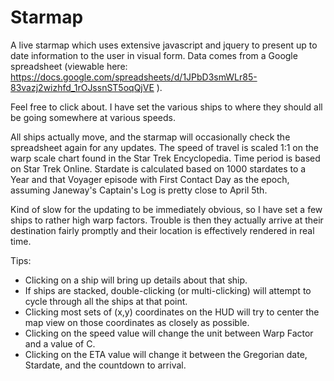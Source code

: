 # Starmap
A live starmap which uses extensive javascript and jquery to present up to date information to the user in visual form.  Data comes from a Google spreadsheet (viewable here: https://docs.google.com/spreadsheets/d/1JPbD3smWLr85-83vazj2wizhfd_1rOJssnST5oqQjVE ).

Feel free to click about.  I have set the various ships to where they should all be going somewhere at various speeds.

All ships actually move, and the starmap will occasionally check the spreadsheet again for any updates.  The speed of travel is scaled 1:1 on the warp scale chart found in the Star Trek Encyclopedia.  Time period is based on Star Trek Online.  Stardate is calculated based on 1000 stardates to a Year and that Voyager episode with First Contact Day as the epoch, assuming Janeway's Captain's Log is pretty close to April 5th.

Kind of slow for the updating to be immediately obvious, so I have set a few ships to rather high warp factors.  Trouble is then they actually arrive at their destination fairly promptly and their location is effectively rendered in real time.

Tips:
* Clicking on a ship will bring up details about that ship.
* If ships are stacked, double-clicking (or multi-clicking) will attempt to cycle through all the ships at that point.
* Clicking most sets of (x,y) coordinates on the HUD will try to center the map view on those coordinates as closely as possible.
* Clicking on the speed value will change the unit between Warp Factor and a value of C.
* Clicking on the ETA value will change it between the Gregorian date, Stardate, and the countdown to arrival.
